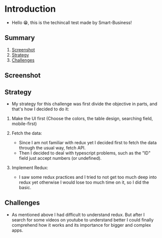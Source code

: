 # Introduction

- Hello 😁, this is the techincall test made by Smart-Business!

## Summary
1. [Screenshot](#screenshot)
1. [Strategy](#strategy)
1. [Challenges](#challenges)

## Screenshot

[](/src/assets/techincal-test.png)

## Strategy

- My strategy for this challenge was first divide the objective in parts, and that's how I decided to do it:

1. Make the UI first (Choose the colors, the table design, searching field, mobile-first)

2. Fetch the data:
    - Since I am not familiar with redux yet I decided first to fetch the data through the usual way, fetch API.
    - Then I decided to deal with typescript problems, such as the "ID" field just accept numbers (or undefined).

3. Implement Redux:
    - I saw some redux practices and I tried to not get too much deep into redux yet otherwise I would lose too much time on it, so I did the basic.

## Challenges

- As mentioned above I had difficult to understand redux. But after I search for some videos on youtube to understand better I could finally comprehend how it works and its importance for bigger and complex apps.